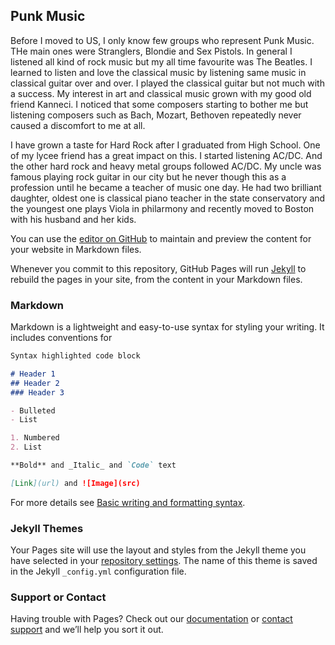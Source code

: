 ## Punk Music

Before I moved to US, I only know few groups who represent Punk Music. THe main ones were Stranglers, Blondie and Sex Pistols. In general I listened all kind of rock music but my all time favourite was The Beatles. I learned to listen and love the classical music by listening same music in classical guitar over and over. I played the classical guitar but not much with a success. My interest in art and classical music grown with my good old friend Kanneci. I noticed that some composers starting to bother me but listening composers such as Bach, Mozart, Bethoven repeatedly never caused a discomfort to me at all.

I have grown a taste for Hard Rock after I graduated from High School. One of my lycee friend has a great impact on this. I started listening AC/DC. And the other hard rock and heavy metal groups followed AC/DC. My uncle was famous playing rock guitar in our city but he never though this as a profession until he became a teacher of music one day. He had two brilliant daughter, oldest one is classical piano teacher in the state conservatory and the youngest one plays Viola in philarmony and recently moved to Boston with his husband and her kids.

You can use the [editor on GitHub](https://github.com/leventgorur/witty/edit/gh-pages/index.md) to maintain and preview the content for your website in Markdown files.

Whenever you commit to this repository, GitHub Pages will run [Jekyll](https://jekyllrb.com/) to rebuild the pages in your site, from the content in your Markdown files.

### Markdown

Markdown is a lightweight and easy-to-use syntax for styling your writing. It includes conventions for

```markdown
Syntax highlighted code block

# Header 1
## Header 2
### Header 3

- Bulleted
- List

1. Numbered
2. List

**Bold** and _Italic_ and `Code` text

[Link](url) and ![Image](src)
```

For more details see [Basic writing and formatting syntax](https://docs.github.com/en/github/writing-on-github/getting-started-with-writing-and-formatting-on-github/basic-writing-and-formatting-syntax).

### Jekyll Themes

Your Pages site will use the layout and styles from the Jekyll theme you have selected in your [repository settings](https://github.com/leventgorur/witty/settings/pages). The name of this theme is saved in the Jekyll `_config.yml` configuration file.

### Support or Contact

Having trouble with Pages? Check out our [documentation](https://docs.github.com/categories/github-pages-basics/) or [contact support](https://support.github.com/contact) and we’ll help you sort it out.
